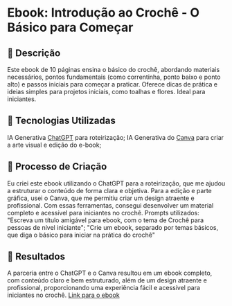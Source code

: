 # Ebook: Introdução ao Crochê - O Básico para Começar

## 📒 Descrição
Este ebook de 10 páginas ensina o básico do crochê, abordando materiais necessários, pontos fundamentais (como correntinha, ponto baixo e ponto alto) e passos iniciais para começar a praticar. Oferece dicas de prática e ideias simples para projetos iniciais, como toalhas e flores. Ideal para iniciantes.

## 🤖 Tecnologias Utilizadas
IA Generativa [ChatGPT](https://chatgpt.com) para roteirização;
IA Generativa do [Canva](https://canva.com) para criar a arte visual e edição do e-book;

## 🧐 Processo de Criação
Eu criei este ebook utilizando o ChatGPT para a roteirização, que me ajudou a estruturar o conteúdo de forma clara e objetiva. Para a edição e parte gráfica, usei o Canva, que me permitiu criar um design atraente e profissional. Com essas ferramentas, consegui desenvolver um material completo e acessível para iniciantes no crochê.
Prompts utilizados: "Escreva um título amigável para ebook, com o tema de Crochê para pessoas de nível iniciante"; "Crie um ebook, separado por temas básicos, que diga o básico para iniciar na prática do crochê"

## 🚀 Resultados
A parceria entre o ChatGPT e o Canva resultou em um ebook completo, com conteúdo claro e bem estruturado, além de um design atraente e profissional, proporcionando uma experiência fácil e acessível para iniciantes no crochê.
[Link para o ebook](https://github.com/garciadriana/lab-natty-or-not/blob/main/Introdu%C3%A7%C3%A3o%20ao%20Croch%C3%AA%20-%20O%20B%C3%A1sico%20para%20Come%C3%A7ar.zip)
